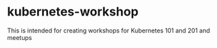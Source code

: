 # kubernetes-workshop
This is intended for creating workshops for Kubernetes 101 and 201 and meetups
